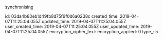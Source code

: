 synchronising

id: 03da4b80eb1d49fb8d75f9f0d6a0238c
created_time: 2019-04-07T11:25:04.055Z
updated_time: 2019-04-07T11:25:04.055Z
user_created_time: 2019-04-07T11:25:04.055Z
user_updated_time: 2019-04-07T11:25:04.055Z
encryption_cipher_text: 
encryption_applied: 0
type_: 5